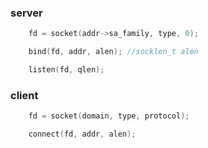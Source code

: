 ### server
```c
    fd = socket(addr->sa_family, type, 0);

	bind(fd, addr, alen); //socklen_t alen

	listen(fd, qlen);
```

### client
```c
	fd = socket(domain, type, protocol);

	connect(fd, addr, alen);
```
